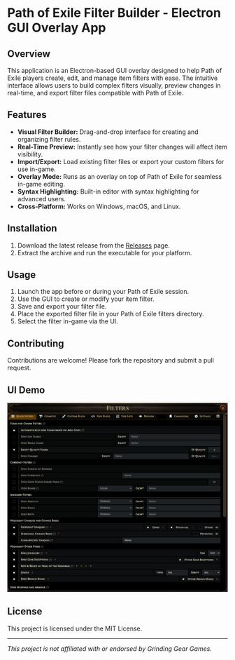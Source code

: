 # Path of Exile Filter Builder - Electron GUI Overlay App

## Overview

This application is an Electron-based GUI overlay designed to help Path of Exile players create, edit, and manage item filters with ease. The intuitive interface allows users to build complex filters visually, preview changes in real-time, and export filter files compatible with Path of Exile.

## Features

- **Visual Filter Builder:** Drag-and-drop interface for creating and organizing filter rules.
- **Real-Time Preview:** Instantly see how your filter changes will affect item visibility.
- **Import/Export:** Load existing filter files or export your custom filters for use in-game.
- **Overlay Mode:** Runs as an overlay on top of Path of Exile for seamless in-game editing.
- **Syntax Highlighting:** Built-in editor with syntax highlighting for advanced users.
- **Cross-Platform:** Works on Windows, macOS, and Linux.

## Installation

1. Download the latest release from the [Releases](https://github.com/your-repo/releases) page.
2. Extract the archive and run the executable for your platform.

## Usage

1. Launch the app before or during your Path of Exile session.
2. Use the GUI to create or modify your item filter.
3. Save and export your filter file.
4. Place the exported filter file in your Path of Exile filters directory.
5. Select the filter in-game via the UI.

## Contributing

Contributions are welcome! Please fork the repository and submit a pull request.

## UI Demo

![UI Demo](ui-demo.png)



## License

This project is licensed under the MIT License.

---
*This project is not affiliated with or endorsed by Grinding Gear Games.*
